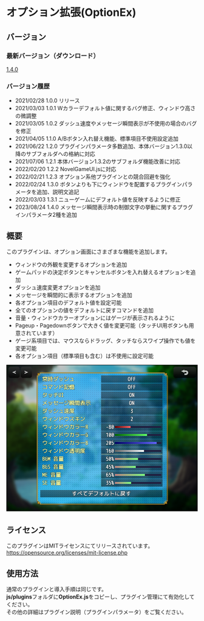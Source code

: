 # オプション拡張(OptionEx)

## バージョン
### 最新バージョン（ダウンロード）
[1.4.0](https://raw.githubusercontent.com/nz-prism/RPG-Maker-MZ/master/OptionEx/js/plugins/OptionEx.js)

### バージョン履歴
- 2021/02/28 1.0.0 リリース
- 2021/03/03 1.0.1 Wカラーデフォルト値に関するバグ修正、ウィンドウ高さの微調整
- 2021/03/05 1.0.2 ダッシュ速度やメッセージ瞬間表示が不使用の場合のバグを修正
- 2021/04/05 1.1.0 A/Bボタン入れ替え機能、標準項目不使用設定追加
- 2021/06/22 1.2.0 プラグインパラメータ多数追加、本体バージョン1.3.0以降のサブフォルダへの格納に対応
- 2021/07/06 1.2.1 本体バージョン1.3.2のサブフォルダ機能改善に対応
- 2022/02/20 1.2.2 NovelGameUI.jsに対応
- 2022/02/21 1.2.3 オプション系他プラグインとの競合回避を強化
- 2022/02/24 1.3.0 ボタンよりも下にウィンドウを配置するプラグインパラメータを追加、説明文追記
- 2022/03/03 1.3.1 ニューゲームにデフォルト値を反映するように修正
- 2023/08/24 1.4.0 メッセージ瞬間表示時の制御文字の挙動に関するプラグインパラメータ2種を追加

## 概要
このプラグインは、オプション画面にさまざまな機能を追加します。

- ウィンドウの外観を変更するオプションを追加
- ゲームパッドの決定ボタンとキャンセルボタンを入れ替えるオプションを追加
- ダッシュ速度変更オプションを追加
- メッセージを瞬間的に表示するオプションを追加
- 各オプション項目のデフォルト値を設定可能
- 全てのオプションの値をデフォルトに戻すコマンドを追加
- 音量・ウィンドウカラーオプションにはゲージが表示されるように
- Pageup・Pagedownボタンで大きく値を変更可能（タッチUI用ボタンも用意されています）
- ゲージ系項目では、マウスならドラッグ、タッチならスワイプ操作でも値を変更可能
- 各オプション項目（標準項目も含む）は不使用に設定可能

![Option](https://github.com/nz-prism/RPG-Maker-MZ/blob/master/ReadmeImages/OptionEx1.png)  

## ライセンス
このプラグインはMITライセンスにてリリースされています。  
https://opensource.org/licenses/mit-license.php

## 使用方法
通常のプラグインと導入手順は同じです。  
**js/plugins**フォルダに**OptionEx.js**をコピーし、プラグイン管理にて有効化してください。  
その他の詳細はプラグイン説明（プラグインパラメータ）をご覧ください。